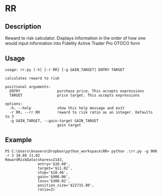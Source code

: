 # RR

## Description

Reward to risk calculator. Displays information in the order of how one would input information into Fidelity Active Trader Pro OTOCO form

## Usage

```
usage: rr.py [-h] [-r RR] [-g GAIN_TARGET] ENTRY TARGET

calculates reward to risk

positional arguments:
  ENTRY                 purchase price. This accepts expressions
  TARGET                price target. This accepts expressions

options:
  -h, --help            show this help message and exit
  -r RR, --rr RR        reward to risk ratio as an integer. Defaults to 3
  -g GAIN_TARGET, --gain-target GAIN_TARGET
                        gain target
```

## Example

```
PS C:\Users\knavero\Dropbox\python_workspace\RR> python .\rr.py -g 900 -r 3 10.60 11.02                                       
RewardRiskData(shares=2143,
               entry='$10.60',
               target='$11.02',
               stop='$10.46',
               gain='$900.06',
               loss='$300.02',
               position_size='$22715.80',
               ratio=3)
```
